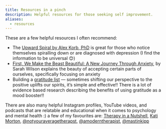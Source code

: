 ```yaml
---
title: Resources in a pinch
description: Helpful resources for those seeking self improvement. 
aliases:
  - resources
---
```

These are a few helpful resources I often recommend: 

- The [Upward Spiral by Alex Korb, PhD](https://www.amazon.ca/Upward-Spiral-Neuroscience-Reverse-Depression/dp/1626251207/ref=mp_s_a_1_1?adgrpid=127566796921&gclid=Cj0KCQiAyracBhDoARIsACGFcS7DjpkKXwZzLJQd3vH9hfrXNlTopRJQcncxBzqFUqLahMrNjY2OiCUaAvv1EALw_wcB&hvadid=605879893385&hvdev=m&hvlocphy=9000876&hvnetw=g&hvqmt=e&hvrand=12974017738614520971&hvtargid=kwd-299904176334&hydadcr=516_1015042872&keywords=the+upward+spiral&qid=1670283765&sr=8-1) is great for those who notice themselves spiralling down or are diagnosed with depression (I find the information to be universal 😊)
- [First, We Make the Beast Beautiful: A New Journey Through Anxiety](https://www.amazon.ca/First-We-Make-Beast-Beautiful/dp/0062836781/ref=mp_s_a_1_1?crid=37ENTL1PKU3WA&keywords=first+we+make+the+beast+beautiful&qid=1670283908&sprefix=but+first+we+make+the+beast+%2Caps%2C89&sr=8-1), by Sarah Wilson explains the beauty of accepting certain parts of ourselves, specifically focusing on anxiety 
- Building a [gratitude list](https://www.google.ca/search?q=gratitude+list) — sometimes shifting our perspective to the positive uplifts our spirits, it’s simple and effective!! There is a lot of evidence based research describing the benefits of using gratitude as a mood booster!!

There are also many helpful Instagram profiles, YouTube videos, and podcasts that are relatable and educational when it comes to psychology and mental health :) a few of my favourites are: [Therapy in a Nutshell](https://www.youtube.com/c/TherapyinaNutshell), [Kati Morton](https://www.youtube.com/@Katimorton), [@notyouraveragetherapst](https://www.instagram.com/notyouraveragethrpst/?hl=en), [@amoderntherapist](https://www.instagram.com/amoderntherapist/?hl=en), [@mastinkipp](https://www.instagram.com/mastinkipp/?hl=en)




